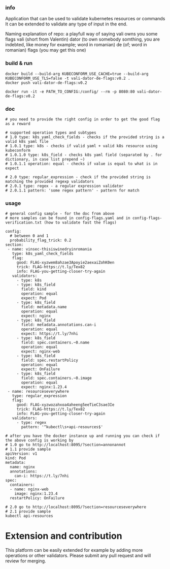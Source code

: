 ### info
Application that can be used to validate kubernetes resources or commands
It can be extended to validate any type of input in the end.

Naming explanation of repo: a playfull way of saying vali owns you some flags
vali (short from Valentin)
dator (to own somebody somthing, you are indebted, like money for example; word in romanian)
de (of; word in romanian)
flags (you may get this one)

### build & run
```
docker build --build-arg KUBECONFORM_USE_CACHE=true --build-arg KUBECONFORM_USE_TLS=false -t vali-dator-de-flags:v0.2 .
docker push vali-dator-de-flags:v0.2

docker run -it -e PATH_TO_CONFIG:/config/ --rm -p 8080:80 vali-dator-de-flags:v0.2
```

### doc

```
# you need to provide the right config in order to get the good flag as a reward

# supported operation types and subtypes
# 1.0 type: k8s_yaml_check_fields - checks if the provided string is a valid k8s yaml file
# 1.0.1 type: k8s - checks if valid yaml + valid k8s resource using kubeconform 
# 1.0.1.0 type: k8s_field - checks k8s yaml field (separated by . for dictionary, in case list prepend ~)
# 1.0.1.1 operation: equal - checks if value is equal to what is in expect

# 2.0 type: regular_expression - check if the provided string is matching the provided regexp validators
# 2.0.1 type: regex - a regular expression validator
# 2.0.1.1 pattern: 'some regex pattern' - pattern for match

```

### usage
```
# general config sample - for the doc from above
# more samples can be found in config-flags.yaml and in config-flags-verification.txt (how to validate fast the flags)

config:
  # between 0 and 1
  probability_flag_trick: 0.2
section:
 - name: vinsec-thisiswinedryinromania
   type: k8s_yaml_check_fields
   flag:
     good: FLAG-xyzwem8ahzae3Apoyie2aexaiZohK0en
     trick: FLAG-https://t.ly/Tex82
     info: FLAG-you-getting-closer-try-again
   validators:
     - type: k8s
     - type: k8s_field
       field: kind
       operation: equal
       expect: Pod
     - type: k8s_field
       field: metadata.name
       operation: equal
       expect: nginx
     - type: k8s_field
       field: metadata.annotations.can-i
       operation: equal
       expect: https://t.ly/7nhi
     - type: k8s_field
       field: spec.containers.~0.name
       operation: equal
       expect: nginx-web
     - type: k8s_field
       field: spec.restartPolicy
       operation: equal
       expect: OnFailure
     - type: k8s_field
       field: spec.containers.~0.image
       operation: equal
       expect: nginx:1.23.4
 - name: resourceseverywhere
   type: regular_expression
   flag:
     good: FLAG-xyzwozahxoa4aheeng5eeTieC3sae3Ie
     trick: FLAG-https://t.ly/Tex82
     info: FLAG-you-getting-closer-try-again
   validators:
     - type: regex
       pattern: '^kubectl\s+api-resources$'

# after you have the docker instance up and running you can check if the above config is working by
# 1.0 go to http://localhost:8095/?section=annonannot
# 1.1 provide sample
apiVersion: v1
kind: Pod
metadata:
  name: nginx
  annotations:
    can-i: https://t.ly/7nhi
spec:
  containers:
  - name: nginx-web
    image: nginx:1.23.4
  restartPolicy: OnFailure

# 2.0 go to http://localhost:8095/?section=resourceseverywhere
# 2.1 provide sample
kubectl api-resources

```


# Extension and contribution
This platform can be easily extended for example by adding more operations or other validators.
Please submit any pull request and will review for merging.
